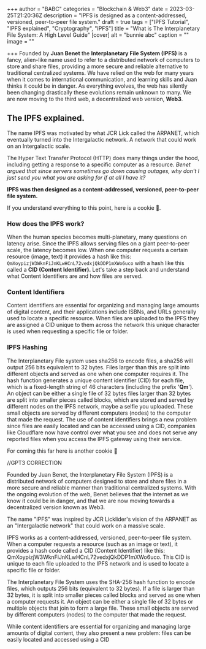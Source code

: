 +++
author = "BABC"
categories = "Blockchain & Web3"
date = 2023-03-25T21:20:36Z
description = "IPFS is designed as a content-addressed, versioned, peer-to-peer file system."
draft = true
tags = ["IPFS Tutorial", "IPFS explained", "Cryptography", "IPFS"]
title = "What is The Interplanetary File System: A High Level Guide"
[cover]
alt = "bunnie abc"
caption = ""
image = ""

+++
Founded by **Juan Benet** the **Interplanetary File System (IPFS)** is a fancy, alien-like name used to refer to a distributed network of computers to store and share files, providing a more secure and reliable alternative to traditional centralized systems. We have relied on the web for many years when it comes to international communication, and learning skills and Juan thinks it could be in danger. As everything evolves, the web has silently been changing drastically these evolutions remain unknown to many. We are now moving to the third web, a decentralized web version, **Web3**.

## The IPFS explained.

The name IPFS was motivated by what JCR Lick called the  ARPANET, which eventually turned into the Intergalactic network. A network that could work on an Intergalactic scale.

The Hyper Text Transfer Protocol (HTTP)  does many things under the hood, including getting a response to a specific computer as a resource. _Benet argued that since servers sometimes go down causing outages, why don't I just send you what you are asking for if at all I have it?_

**IPFS was then designed as a content-addressed, versioned, peer-to-peer file system.**

If you understand everything to this point, here is a cookie 🍪.

### How does the IPFS work?

When the human species becomes multi-planetary, many questions on latency arise. Since the IPFS allows serving files on a giant peer-to-peer scale, the latency becomes low. When one computer requests a certain resource (image, text) it provides a hash like this: `QmXoypizjW3WknFiJnKLwHCnL72vedxjQkDDP1mXWo6uco`   with a hash like this called a **CID (Content Identifier).** Let's take a step back and understand what Content Identifiers are and how files are served.

### Content Identifiers

Content identifiers are essential for organizing and managing large amounts of digital content, and their applications include ISBNs, and URLs generally used to locate a specific resource. When files are uploaded to the IPFS they are assigned a CID unique to them across the network this unique character is used when requesting a specific file or folder.

### IPFS Hashing

The Interplanetary File system uses sha256 to encode files, a sha256 will output 256 bits equivalent to 32 bytes. Files larger than this are split into different objects and served as one when one computer requires it. The hash function generates a unique content identifier (CID) for each file, which is a fixed-length string of 46 characters (including the prefix '**Qm**'). An object can be either a single file of 32 bytes files larger than 32 bytes are split into smaller pieces called blocks, which are stored and served by different nodes on the IPFS network, maybe a selfie you uploaded. These small objects are served by different computers (nodes) to the computer that made the request. The use of content identifiers brings a new problem since files are easily located and can be accessed using a CID, companies like Cloudflare now have control over what you see and does not serve any reported files when you access the IPFS gateway using their service. 

For coming this far here is another cookie 🍪

//GPT3 CORRECTION

Founded by Juan Benet, the Interplanetary File System (IPFS) is a distributed network of computers designed to store and share files in a more secure and reliable manner than traditional centralized systems. With the ongoing evolution of the web, Benet believes that the internet as we know it could be in danger, and that we are now moving towards a decentralized version known as Web3.

The name "IPFS" was inspired by JCR Licklider's vision of the ARPANET as an "Intergalactic network" that could work on a massive scale.

IPFS works as a content-addressed, versioned, peer-to-peer file system. When a computer requests a resource (such as an image or text), it provides a hash code called a CID (Content Identifier) like this: QmXoypizjW3WknFiJnKLwHCnL72vedxjQkDDP1mXWo6uco. This CID is unique to each file uploaded to the IPFS network and is used to locate a specific file or folder.

The Interplanetary File System uses the SHA-256 hash function to encode files, which outputs 256 bits (equivalent to 32 bytes). If a file is larger than 32 bytes, it is split into smaller pieces called blocks and served as one when a computer requests it. An object can be either a single file of 32 bytes or multiple objects that join to form a large file. These small objects are served by different computers (nodes) to the computer that made the request.

While content identifiers are essential for organizing and managing large amounts of digital content, they also present a new problem: files can be easily located and accessed using a CID